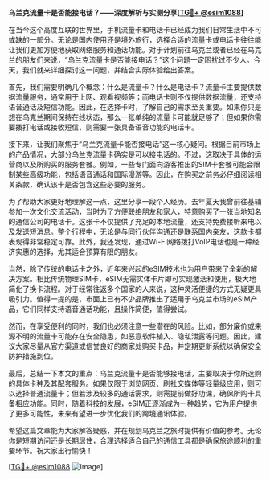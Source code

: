 **乌兰克流量卡是否能接电话？——深度解析与实测分享[[TG💪+ @esim1088](https://t.me/s/esim1088)]**

在当今这个高度互联的世界里，手机流量卡和电话卡已经成为我们日常生活中不可或缺的一部分。无论是国内使用还是境外旅行，选择合适的流量卡或电话卡往往能让我们更加方便地获取网络服务和通话功能。对于计划前往乌克兰或者已经在乌克兰的朋友们来说，“乌兰克流量卡是否能接电话？”这个问题一定困扰过不少人。今天，我们就来详细探讨这一问题，并结合实际体验给出答案。

首先，我们需要明确几个概念：什么是流量卡？什么是电话卡？流量卡主要提供数据流量服务，通常用于上网、观看视频等；而电话卡则不仅提供数据流量，还支持语音通话及短信功能。因此，在选择卡时，了解自己的需求至关重要。如果你只是想在乌克兰期间保持在线状态，那么一张单纯的流量卡可能就足够了；但如果你需要拨打电话或接收短信，则需要一张具备语音功能的电话卡。

接下来，让我们聚焦于“乌兰克流量卡能否接电话”这一核心疑问。根据目前市场上的产品情况，大部分乌兰克流量卡确实是可以接电话的。不过，这取决于具体的运营商以及所购买的服务套餐。例如，一些专门面向游客推出的SIM卡套餐可能会限制某些高级功能，包括语音通话和国际漫游等。因此，在购买之前务必仔细阅读相关条款，确认该卡是否包含这些必要的服务。

为了帮助大家更好地理解这一点，这里分享一段个人经历。去年夏天我曾前往基辅参加一次文化交流活动，当时为了方便联络朋友和家人，特意购买了一张当地知名的通信公司的电话卡。这张卡不仅提供了充足的本地流量，还支持免费接听来电以及发送短消息。整个行程中，无论是与同行伙伴沟通还是联系国内亲友，这款卡都表现得非常稳定可靠。此外，我还发现，通过Wi-Fi网络拨打VoIP电话也是一种经济实惠的选择，尤其适合预算有限的朋友。

当然，除了传统的电话卡之外，近年来兴起的eSIM技术也为用户带来了全新的解决方案。相比传统物理SIM卡，eSIM无需实体卡片即可实现激活和使用，极大地简化了换卡流程。对于经常往返多个国家的人来说，这种灵活便捷的方式无疑更具吸引力。值得一提的是，市面上已有不少品牌推出了适用于乌克兰市场的eSIM产品，它们同样支持语音通话功能，且操作简便，值得尝试。

然而，在享受便利的同时，我们也必须注意一些潜在的风险。比如，部分廉价或来源不明的流量卡可能存在安全隐患，如恶意软件植入、隐私泄露等问题。因此，建议大家尽量从官方渠道或信誉良好的商家处购买卡品，并定期更新系统以确保安全防护措施到位。

最后，总结一下本文的重点：乌兰克流量卡是否能够接电话，主要取决于你所选购的具体卡种及其配套服务。如果仅限于浏览网页、刷社交媒体等轻量级应用，则可以选择普通流量卡；但若涉及较多的通话需求，则需提前做好功课，确保所购卡具备相应功能。同时，随着科技的发展，eSIM正逐渐成为一种趋势，它为用户提供了更多可能性，未来有望进一步优化我们的跨境通讯体验。

希望这篇文章能为大家解答疑惑，并在规划乌克兰之旅时提供有价值的参考。无论你是短期访问还是长期居住，合理选择适合自己的通信工具都是确保旅途顺利的重要环节。祝大家出行愉快！

[[TG💪+ @esim1088](https://t.me/s/esim1088) ![Image](https://i.postimg.cc/4NQfJmqS/Snipaste-2025-05-13-00-14-12.png)]